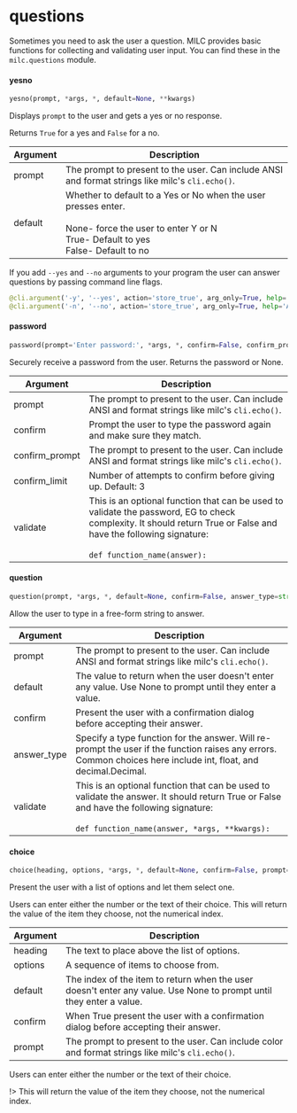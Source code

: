 <a name="questions"></a>
# questions

Sometimes you need to ask the user a question. MILC provides basic functions for collecting and validating user input. You can find these in the `milc.questions` module.

<a name="questions.yesno"></a>
#### yesno

```python
yesno(prompt, *args, *, default=None, **kwargs)
```

Displays `prompt` to the user and gets a yes or no response.

Returns `True` for a yes and `False` for a no.

| Argument | Description |
|----------|-------------|
| prompt | The prompt to present to the user. Can include ANSI and format strings like milc's `cli.echo()`. |
| default | Whether to default to a Yes or No when the user presses enter.<br><br>None- force the user to enter Y or N<br>True- Default to yes<br>False- Default to no |

If you add `--yes` and `--no` arguments to your program the user can answer questions by passing command line flags.

```python
@cli.argument('-y', '--yes', action='store_true', arg_only=True, help='Answer yes to all questions.')
@cli.argument('-n', '--no', action='store_true', arg_only=True, help='Answer no to all questions.')
```

<a name="questions.password"></a>
#### password

```python
password(prompt='Enter password:', *args, *, confirm=False, confirm_prompt='Confirm password:', confirm_limit=3, validate=None, **kwargs)
```

Securely receive a password from the user. Returns the password or None.

| Argument | Description |
|----------|-------------|
| prompt | The prompt to present to the user. Can include ANSI and format strings like milc's `cli.echo()`. |
| confirm | Prompt the user to type the password again and make sure they match. |
| confirm_prompt | The prompt to present to the user. Can include ANSI and format strings like milc's `cli.echo()`. |
| confirm_limit | Number of attempts to confirm before giving up. Default: 3 |
| validate | This is an optional function that can be used to validate the password, EG to check complexity. It should return True or False and have the following signature:<br><br>`def function_name(answer):` |

<a name="questions.question"></a>
#### question

```python
question(prompt, *args, *, default=None, confirm=False, answer_type=str, validate=None, **kwargs)
```

Allow the user to type in a free-form string to answer.

| Argument | Description |
|----------|-------------|
| prompt | The prompt to present to the user. Can include ANSI and format strings like milc's `cli.echo()`. |
| default | The value to return when the user doesn't enter any value. Use None to prompt until they enter a value. |
| confirm | Present the user with a confirmation dialog before accepting their answer. |
| answer_type | Specify a type function for the answer. Will re-prompt the user if the function raises any errors. Common choices here include int, float, and decimal.Decimal. |
| validate | This is an optional function that can be used to validate the answer. It should return True or False and have the following signature:<br><br>`def function_name(answer, *args, **kwargs):` |

<a name="questions.choice"></a>
#### choice

```python
choice(heading, options, *args, *, default=None, confirm=False, prompt='Please enter your choice: ', **kwargs)
```

Present the user with a list of options and let them select one.

Users can enter either the number or the text of their choice. This will return the value of the item they choose, not the numerical index.

| Argument | Description |
|----------|-------------|
| heading | The text to place above the list of options. |
| options | A sequence of items to choose from. |
| default | The index of the item to return when the user doesn't enter any value. Use None to prompt until they enter a value. |
| confirm | When True present the user with a confirmation dialog before accepting their answer. |
| prompt | The prompt to present to the user. Can include color and format strings like milc's `cli.echo()`. |

Users can enter either the number or the text of their choice.

!> This will return the value of the item they choose, not the numerical index.

